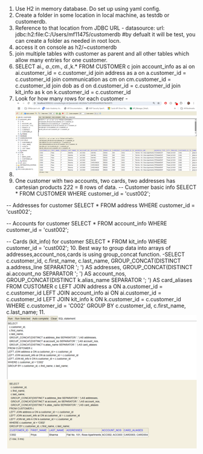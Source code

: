 1. Use H2 in memory database. Do set up using yaml config. 
2. Create a folder in some location in local machine, as testdb or customerdb. 
3. Reference to that location from JDBC URL -
   datasource:
   url: jdbc:h2:file:C:/Users/mf11475/customerdb #by defualt it will be test, you can create a folder as needed in root locn.
4. access it on console as h2/~customerdb
5. join multiple tables with customer as parent and all other tables which allow many entries for one customer. 
6. SELECT ai.*, a.*,cm.*, d.*,k.* FROM CUSTOMER c
   join account_info as ai on ai.customer_id = c.customer_id
   join address as a on a.customer_id = c.customer_id
   join communication as cm on cm.customer_id = c.customer_id
   join dob as d  on d.customer_id = c.customer_id
   join kit_info as k on k.customer_id = c.customer_id
7. Look for how many rows for each customer - 
8. ![img.png](img.png)
9. One customer with two accounts, two cards, two addresses has cartesian products 2*2*2 = 8 rows of data.
-- Customer basic info
SELECT * FROM CUSTOMER WHERE customer_id = 'cust002';

-- Addresses for customer
SELECT * FROM address WHERE customer_id = 'cust002';

-- Accounts for customer
SELECT * FROM account_info WHERE customer_id = 'cust002';

-- Cards (kit_info) for customer
SELECT * FROM kit_info WHERE customer_id = 'cust002';
10. Best way to group data into arrays of addresses,account_nos,cards is using group_concat function.
-SELECT
    c.customer_id,
    c.first_name,
    c.last_name,
    GROUP_CONCAT(DISTINCT a.address_line SEPARATOR '; ') AS addresses,
    GROUP_CONCAT(DISTINCT ai.account_no SEPARATOR '; ') AS account_nos,
    GROUP_CONCAT(DISTINCT k.alias_name SEPARATOR '; ') AS card_aliases
    FROM CUSTOMER c
    LEFT JOIN address a ON a.customer_id = c.customer_id
    LEFT JOIN account_info ai ON ai.customer_id = c.customer_id
    LEFT JOIN kit_info k ON k.customer_id = c.customer_id
    WHERE c.customer_id = 'C002'
    GROUP BY c.customer_id, c.first_name, c.last_name;
11. ![img_1.png](img_1.png)